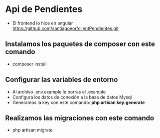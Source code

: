# Api de Pendientes

- El frontend lo hice en angular https://github.com/santiagoeor/clientPendientes.git
## Instalamos los paquetes de composer con este comando
- composer install
## Configurar las variables de entorno

- Al archivo .env.example le borras el .example
- Configura los datos de conexión a la base de datos Mysql
- Generamos la key con este comando: <b>php artisan key:generate</b>

## Realizamos las migraciones con este comando

- php artisan migrate
